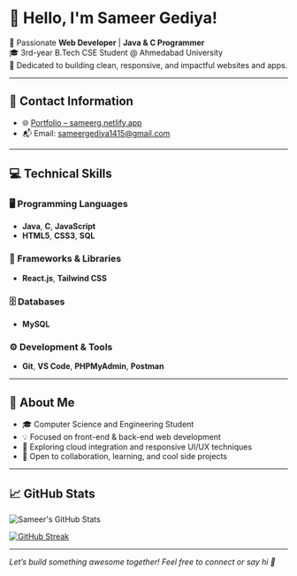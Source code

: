 # 👋 Hello, I'm Sameer Gediya!

🚀 Passionate **Web Developer** | **Java & C Programmer**  
🎓 3rd-year B.Tech CSE Student @ Ahmedabad University  
🌱 Dedicated to building clean, responsive, and impactful websites and apps.

---

## 📡 Contact Information  
- 🌐 [Portfolio – sameerg.netlify.app](https://sameerg.netlify.app/)  
- 📬 Email: sameergediya1415@gmail.com  

---

## 💻 Technical Skills

### 🖥️ Programming Languages  
- **Java**, **C**, **JavaScript**  
- **HTML5**, **CSS3**, **SQL**

### 🧩 Frameworks & Libraries  
- **React.js**, **Tailwind CSS**

### 🗄️ Databases  
- **MySQL**

### ⚙️ Development & Tools  
- **Git**, **VS Code**, **PHPMyAdmin**, **Postman**

---

## 🌟 About Me
- 🎓 Computer Science and Engineering Student  
- 💡 Focused on front-end & back-end web development  
- 🧠 Exploring cloud integration and responsive UI/UX techniques  
- 🤝 Open to collaboration, learning, and cool side projects

---

## 📈 GitHub Stats
![Sameer's GitHub Stats](https://github-readme-stats.vercel.app/api?username=sameergediyacs&show_icons=true&theme=tokyonight)

[![GitHub Streak](https://streak-stats.demolab.com/?user=sameergediyacs&theme=tokyonight)](https://git.io/streak-stats)

---

*Let’s build something awesome together! Feel free to connect or say hi 👋*

